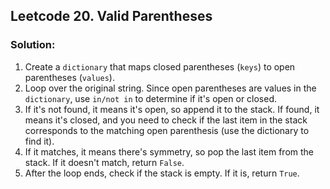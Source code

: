 ## Leetcode 20. Valid Parentheses

### Solution:
1. Create a `dictionary` that maps closed parentheses (`keys`) to open parentheses (`values`).
2. Loop over the original string. Since open parentheses are values in the `dictionary`, use `in/not in` to determine if it's open or closed.
3. If it's not found, it means it's open, so append it to the stack. If found, it means it's closed, and you need to check if the last item in the stack corresponds to the matching open parenthesis (use the dictionary to find it).
4. If it matches, it means there's symmetry, so pop the last item from the stack. If it doesn't match, return `False`.
5. After the loop ends, check if the stack is empty. If it is, return `True`.